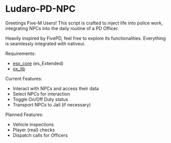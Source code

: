 # Ludaro-PD-NPC

Greetings Five-M Users! This script is crafted to inject life into police work, integrating NPCs into the daily routine of a PD Officer.

Heavily inspired by FivePD, feel free to explore its functionalities. Everything is seamlessly integrated with nativeui.

Requirements:

- [esx_core](https://github.com/esx-framework/esx_core) (es_Extended)
- [ox_lib](https://github.com/overextended/ox_lib?tab=readme-ov-file)

Current Features:

- Interact with NPCs and access their data
- Select NPCs for interaction
- Toggle On/Off Duty status
- Transport NPCs to Jail (if necessary)

Planned Features:

- Vehicle inspections
- Player (real) checks
- Dispatch calls for Officers
